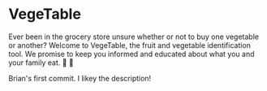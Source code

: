 # VegeTable
Ever been in the grocery store unsure whether or not to buy one vegetable or another? Welcome to VegeTable, the fruit and vegetable identification tool. We promise to keep you informed and educated about what you and your family eat. :evergreen_tree: :deciduous_tree:

Brian's first commit. I likey the description! 

